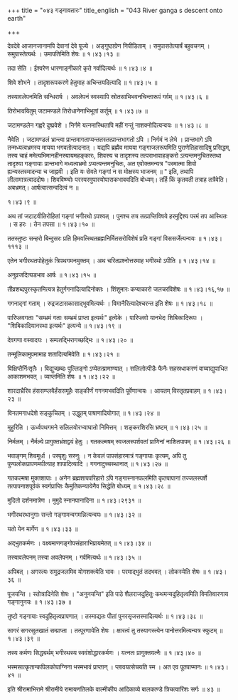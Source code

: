 +++
title = "०४३ गङ्गावतारः"
title_english = "043 River ganga s descent onto earth"

+++


देवदेवे आजानजानामपि देवानां देवे पूज्ये । अङ्गुष्ठाग्रेण निपीडिताम् ।
समुपासतेत्यार्षं बहुवचनम् । समुपास्तेत्यर्थः । उमापतिमिति शेषः  ॥ 
१।४३।१३  ॥   

  

तदा सेति । ईश्वरेण धारणाङ्गीकारे कृते गर्वादित्यर्थः  ॥  १।४३।४  ॥   

  

शिवे शोभने । तादृशरूपकरणे हेतुमाह अचिन्तयदित्यादि  ॥  १।४३।५  ॥   

  

तस्यावलेपनमिति सन्धिरार्षः । अवलेपनं स्वस्यापि स्रोतसाभिभवनचिन्तारूपं
गर्वम्  ॥  १।४३।६  ॥   

  

तिरोभावयितुम् जटामण्डले तिरोधानेनाभिभूतां कर्तुम्  ॥  १।४३।७  ॥   

  

जटामण्डलेन गह्वरे दुष्प्रवेशे । निर्गमे यत्नमास्थितापि महीं गन्तुं
नाशक्नोदित्यन्वयः  ॥  १।४३।८  ॥   

  

नैवेति । जटामण्डलं भ्रान्त्वा प्रान्तमागताप्यन्ततस्तत्प्रान्तभागतो ऽपि ।
निर्गमं न लेभे । प्रान्तभागे ऽपि तन्मध्यत्वभ्रमस्य मायया भगवतोत्पादनात्
। यद्यपि ब्रह्मैव मायया गङ्गाजलरूपमिति पुराणेतिहासादिषु प्रसिद्धम्, तस्य
चाहं ममेत्यभिमानहीनस्यायमहङ्कारः, शिवस्य च तादृशस्य तत्पराभावाहङ्करो
ऽत्यन्तमनुचितस्तथा तादृश्या गङ्गायाः प्रान्तभागे मध्यत्वभ्रमो
ऽप्यत्यन्तमनुचितः, अत एवोक्तमन्यत्र "परमात्मा शिवो ह्यन्यस्तस्मादन्या च
जाह्नवी । इति यः सेवते गङ्गां न स मोक्षस्य भाजनम्  ॥ " इति, तथापि
लीलामात्रत्वाददोषः। शिवविष्ण्वोः परस्परमुपास्योपासकभाववदिति बोध्यम्।
तर्हि किं कृतवती तत्राह तत्रैवेति। अबभ्रमत्। आर्षत्वात्सन्वदित्वं न  ॥   

१।४३।९  ॥   

अथ तां जटाटवीतिरोहितां गङ्गां भगीरथो ऽपश्यत् । पुनश्च तत्र
तत्प्राप्तिविषये हरमुद्दिश्य परमं तप आस्थितः । स हरः । तेन तपसा  ॥ 
१।४३।१०  ॥   

  

ततस्तुष्टः सन्हरो बिन्दुसरः प्रति हिमवत्स्थितब्रह्मनिर्मितसरोविशेषं
प्रति गङ्गां विससर्जेत्यन्वयः  ॥  १।४३।१११३  ॥   

  

एतेन भगीरथतपोहेतुकं त्रिपथगमनमुक्तम् । अथ चरितप्रश्नोत्तरमाह भगीरथो
ऽपीति  ॥  १।४३।१४  ॥   

  

अनुव्रजदित्यडभाव आर्षः  ॥  १।४३।१५  ॥   

  

तीव्रशब्दपुरस्कृतमित्यत्र हेतुर्गगनादित्यादिनोक्तः । शिंशुमारः कप्याकारो
जलचरविशेषः  ॥  १।४३।१६,१७  ॥   

  

गगनाद्गां गताम् । रुद्रजटासकासाद्भुवमित्यर्थः । विमानैरित्यादेश्चरन्त
इति शेषः  ॥  १।४३।१८  ॥   

  

पारिप्लवगताः "सम्भ्रमं गताः सम्भ्रमं प्राप्ता इत्यर्थः" इत्येके ।
पारिप्लवो यानभेदः शिबिकादिरूपः । "शिबिकादियानस्था इत्यर्थः" इत्यन्ये  ॥ 
१।४३।१९  ॥   

  

देवगणा वस्वादयः । सम्पतद्भिरागच्छद्भिः  ॥  १।४३।२०  ॥   

  

तन्मूलिकामुपमामाह शतादित्यमिवेति  ॥  १।४३।२१  ॥   

  

विक्षिप्तैर्निःसृतैः । विद्युच्छब्दः पुल्लिङ्गो ऽप्येतत्प्रामाण्यात् ।
सलिलोत्पीडैः फैनैः सहस्रधाकरणं वाय्वाद्युपाधित आकाशमभवत् । व्याप्तमिति
शेषः  ॥  १।४३।२२  ॥   

  

शारदाभ्रैरिव हंससम्प्लवैर्हंससमूहैः सङ्कीर्णं गगनमभवदिति पूर्वेणान्वयः ।
आयतम् विस्तृतप्रवाहम्  ॥  १।४३।२३  ॥   

  

विनतमगाधदेशे सङ्कुचितम् । उद्धूतम् पाषाणादियोगात्  ॥  १।४३।२४  ॥   

  

मुहुरिति । ऊर्ध्वपथगमने सलिलयोरभ्याघातो निमित्तम् । शङ्करशिरसि भ्रष्टम्
 ॥  १।४३।२५  ॥   

  

निर्मलम् । नैर्मल्ये प्रागुक्तभ्रंशद्वयं हेतुः । गतकल्मषम्
स्वजलस्पर्शवतां प्राणिनां नाशितपापम्  ॥  १।४३।२६  ॥   

  

भवाङ्गम् शिवमूर्धा । पस्पृशुः सस्नुः । न केवलं पापसंहारमात्रं गङ्गायाः
कृत्यम्, अपि तु पुण्यलोकप्रापणमपीत्याह शापादित्यादि । गगनादुच्चस्थानात्
 ॥  १।४३।२७  ॥   

गतकल्मषा मुक्तशापाः । अनेन ब्रह्मशापपरिहारो ऽपि गङ्गास्नानफलमिति
कृतपापानां तज्जलस्पर्शे तत्पापनाशपूर्वकं स्वर्गप्राप्तिः
कैमुतिकन्यायेनैव सिद्धेति बोध्यम्  ॥  १।४३।२८  ॥   

  

मुदितो दर्शनमात्रेण । मुमुदे स्नानपानादिना  ॥  १।४३।२९३१  ॥   

  

भगीरथरथानुगाः सन्तो गङ्गामन्वगमन्नित्यन्वयः  ॥  १।४३।३२  ॥   

  

यतो येन मार्गेण  ॥  १।४३।३३  ॥   

  

अद्भुतकर्मणः । वक्ष्यमाणगङ्गोपसंहाराभिप्रायमेतत्  ॥  १।४३।३४  ॥   

  

तस्यावलेपनम् तस्या अवलेपनम् । गर्वमित्यर्थः  ॥  १।४३।३५  ॥   

  

अपिबत् । अगस्त्यः समुद्रजलमिव योगशक्त्येति भावः । परमाद्भुतं तदभवत् ।
लोकस्येति शेषः  ॥  १।४३।३६  ॥   

  

पूजयन्ति । स्तोत्रादिनेति शेषः । "अनुनयन्ति" इति पाठे शैलराजदुहितुः
कथमन्यदुहितृत्वमिति विमतिवारणाय गङ्गानुनयः  ॥  १।४३।३७  ॥   

  

तुष्टो गङ्गायाः स्वदुहितृत्वप्रापणात् । तस्माद्यतः पीतां
पुनरसृजत्तस्मादित्यर्थः  ॥  १।४३।३८  ॥   

  

सागरं सगरसुतखातं सम्प्राप्ता । तत्पूरणायेति शेषः । क्षारत्वं तु
तस्यागस्त्येन पानोत्तरमित्यन्यत्र स्फुटम्  ॥  १।४३।३९  ॥   

  

तस्य कर्मणः सिद्ध्यर्थम् भगीरथस्य स्ववंशोद्धारकर्मणः । यत्नतः
प्रागुक्तयत्नैः  ॥  १।४३।४०  ॥   

  

भस्मसात्कृतान्कपिलकोपाग्निना भस्मभावं प्राप्तान् । प्लावयत्सेचयति स्म ।
अत एव पूतपाप्मानः  ॥  १।४३।४१  ॥   

  

इति श्रीरामाभिरामे श्रीरामीये रामायणतिलके वाल्मीकीय आदिकाव्ये बालकाण्डे
त्रिचत्वारिंशः सर्गः  ॥  ४३  ॥   

  


